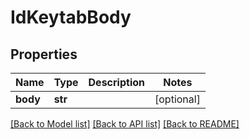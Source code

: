 # IdKeytabBody

## Properties
Name | Type | Description | Notes
------------ | ------------- | ------------- | -------------
**body** | **str** |  | [optional] 

[[Back to Model list]](../README.md#documentation-for-models) [[Back to API list]](../README.md#documentation-for-api-endpoints) [[Back to README]](../README.md)

